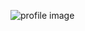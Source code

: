 ![profile image](https://avatars1.githubusercontent.com/u/40120937?s=400&u=8c97eede2c02ef630a462bda4c6821dd6c72426d&v=4)
